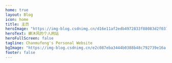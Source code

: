 ```yaml
---
home: true
layout: Blog
icon: home
title: 主页
heroImage: "https://img-blog.csdnimg.cn/d16e11af2edb4972833f88083d2f0375.png"
heroText: 蝉沐风的个人网站
heroFullScreen: false
tagline: Chanmufeng's Personal Website
bgImage: "https://img-blog.csdnimg.cn/e2c087eba3444b0388b48c792739e16a.jpeg"
footer: false
---
```

